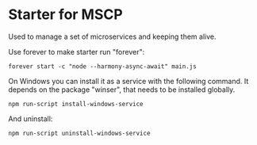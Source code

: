# Starter for MSCP

Used to manage a set of microservices and keeping them alive.

Use forever to make starter run "forever":

```
forever start -c "node --harmony-async-await" main.js
```

On Windows you can install it as a service with the following command. It depends on the package "winser", that needs to be installed globally.
```
npm run-script install-windows-service
```

And uninstall:
```
npm run-script uninstall-windows-service
```
